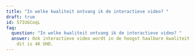 ```yaml
---
title: "In welke kwaliteit ontvang ik de interactieve video? "
draft: true
id: 57IUGCoqL
faq:
  question: "In welke kwaliteit ontvang ik de interactieve video? "
  answer: Ook interactieve video wordt in de hoogst haalbare kwaliteit opgeleverd,
    dit is 4K UHD.
---
```

